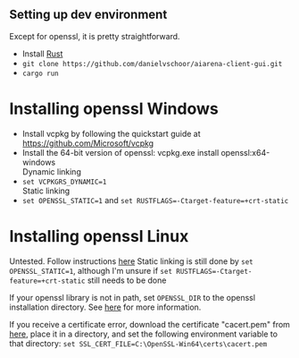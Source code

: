## Setting up dev environment
Except for openssl, it is pretty straightforward.<br> 
- Install [Rust](https://www.rust-lang.org/tools/install)
- `git clone https://github.com/danielvschoor/aiarena-client-gui.git`
- `cargo run`

# Installing openssl Windows
 - Install vcpkg by following the quickstart guide at https://github.com/Microsoft/vcpkg
- Install the 64-bit version of openssl: vcpkg.exe install openssl:x64-windows
  <br> Dynamic linking
- `set VCPKGRS_DYNAMIC=1`<br>
Static linking 
- `set OPENSSL_STATIC=1` and `set RUSTFLAGS=-Ctarget-feature=+crt-static`

# Installing openssl Linux
Untested. Follow instructions [here](https://github.com/sfackler/rust-openssl/blob/b8fb29db5c246175a096260eacca38180cd77dd0/README.md)
Static linking is still done by `set OPENSSL_STATIC=1`, although I'm unsure if `set RUSTFLAGS=-Ctarget-feature=+crt-static` still needs to be done

If your openssl library is not in path, set `OPENSSL_DIR` to the openssl installation directory. See [here](https://docs.rs/openssl/0.10.33/openssl/#manual) for more information. 

If you receive a certificate error, download the certificate "cacert.pem" from [here](https://curl.se/docs/caextract.html), place it in a directory, 
and set the following environment variable to that directory:
``set SSL_CERT_FILE=C:\OpenSSL-Win64\certs\cacert.pem``
